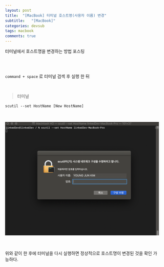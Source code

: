 ```yaml
---
layout: post
title:  "[MacBook] 터미널 호스트명(사용자 이름) 변경"
subtitle:   "[MacBook]"
categories: devsub
tags: macbook
comments: true
---
```



터미널에서 호스트명을 변경하는 방법 포스팅


<br><br>


`command + space` 로 터미널 검섹 후 실행 한 뒤

<br>

> 터미널 

```
scutil --set HostName [New HostName]
```

<br>

[![MacBook-s1](/assets/img/2020/06/MacBook-s1-HostName.png)]()

<br>

위와 같이 한 후에 터미널을 다시 실행하면 정상적으로 호스트명이 변경된 것을 확인 가능하다.